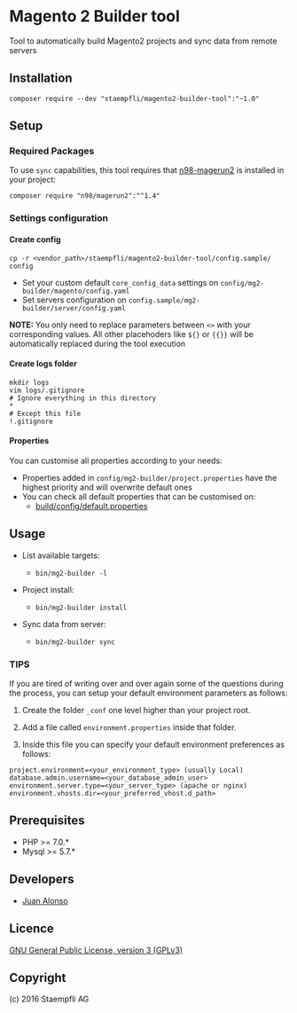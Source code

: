 # Magento 2 Builder tool

Tool to automatically build Magento2 projects and sync data from remote servers

## Installation

```
composer require --dev "staempfli/magento2-builder-tool":"~1.0"
```

## Setup

### Required Packages

To use `sync` capabilities, this tool requires that [n98-magerun2](https://github.com/netz98/n98-magerun2) is installed in your project:

```
composer require "n98/magerun2":"^1.4"
```

### Settings configuration

#### Create config

```
cp -r <vendor_path>/staempfli/magento2-builder-tool/config.sample/ config
```

* Set your custom default `core_config_data` settings on `config/mg2-builder/magento/config.yaml`
* Set servers configuration on `config.sample/mg2-builder/server/config.yaml`

**NOTE:** You only need to replace parameters between `<>` with your corresponding values. All other placehoders like `${}` or `{{}}` will be automatically replaced during the tool execution

#### Create logs folder

```
mkdir logs
vim logs/.gitignore
# Ignore everything in this directory
*
# Except this file
!.gitignore
```

#### Properties

You can customise all properties according to your needs:

* Properties added in `config/mg2-builder/project.properties` have the highest priority and will overwrite default ones
* You can check all default properties that can be customised on:
	* [build/config/default.properties](build/config/default.properties)

## Usage

* List available targets:

	* `bin/mg2-builder -l`

* Project install:

	* `bin/mg2-builder install`

* Sync data from server:

	* `bin/mg2-builder sync`

### TIPS
If you are tired of writing over and over again some of the questions during the process, you can setup your default environment parameters as follows:

1. Create the folder `_conf` one level higher than your project root.

2. Add a file called `environment.properties` inside that folder.

3. Inside this file you can specify your default environment preferences as follows:

```
project.environment=<your_environment_type> (usually Local)
database.admin.username=<your_database_admin_user>
environment.server.type=<your_server_type> (apache or nginx)
environment.vhosts.dir=<your_preferred_vhost.d_path>
```

## Prerequisites

- PHP >= 7.0.*
- Mysql >= 5.7.*

## Developers

* [Juan Alonso](https://github.com/jalogut)

Licence
-------
[GNU General Public License, version 3 (GPLv3)](http://opensource.org/licenses/gpl-3.0)

Copyright
---------
(c) 2016 Staempfli AG